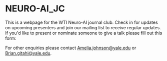 # NEURO-AI_JC


This is a webpage for the WTI Neuro-AI journal club. Check in for updates on upcoming presenters and join our mailing list to receive regular updates. If you'd like to present or nominate someone to give a talk please fill out this form:

For other enquiries please contact Amelia.johnson@yale.edu or Brian.gitahi@yale.edu.
